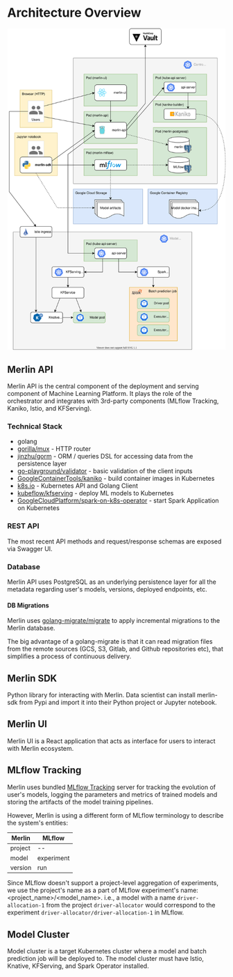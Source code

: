 # Architecture Overview

![architecture](../diagrams/architecture.drawio.svg)

## Merlin API

Merlin API is the central component of the deployment and serving component of Machine Learning Platform. It plays the role of the orchestrator and integrates with 3rd-party components (MLflow Tracking, Kaniko, Istio, and KFServing).

### Technical Stack

- golang
- [gorilla/mux](https://github.com/gorilla/mux) - HTTP router
- [jinzhu/gorm](http://github.com/jinzhu/gorm) - ORM / queries DSL for accessing data from the persistence layer
- [go-playground/validator](https://github.com/go-playground/validator) - basic validation of the client inputs
- [GoogleContainerTools/kaniko](https://github.com/GoogleContainerTools/kaniko) - build container images in Kubernetes
- [k8s.io](http://k8s.io/api) - Kubernetes API and Golang Client
- [kubeflow/kfserving](http://github.com/kubeflow/kfserving) - deploy ML models to Kubernetes
- [GoogleCloudPlatform/spark-on-k8s-operator](github.com/GoogleCloudPlatform/spark-on-k8s-operator) - start Spark Application on Kubernetes

### REST API

The most recent API methods and request/response schemas are exposed via Swagger UI.

### Database

Merlin API uses PostgreSQL as an underlying persistence layer for all the metadata regarding user's models, versions, deployed endpoints, etc.

#### DB Migrations

Merlin uses [golang-migrate/migrate](https://github.com/golang-migrate/migrate) to apply incremental migrations to the Merlin database.

The big advantage of a golang-migrate is that it can read migration files from the remote sources (GCS, S3, Gitlab, and Github repositories etc), that simplifies a process of continuous delivery.

## Merlin SDK

Python library for interacting with Merlin. Data scientist can install merlin-sdk from Pypi and import it into their Python project or Jupyter notebook.

## Merlin UI

Merlin UI is a React application that acts as interface for users to interact with Merlin ecosystem.

## MLflow Tracking

Merlin uses bundled [MLflow Tracking](https://www.mlflow.org/docs/latest/tracking.html) server for tracking the evolution of user's models, logging the parameters and metrics of trained models and storing the artifacts of the model training pipelines.

However, Merlin is using a different form of MLflow terminology to describe the system's entities:

| Merlin  | MLflow     |
| ------- | ---------- |
| project | --         |
| model   | experiment |
| version | run        |

Since MLflow doesn't support a project-level aggregation of experiments, we use the project's name as a part of MLflow experiment's name: <project_name>/<model_name>. i.e., a model with a name `driver-allocation-1` from the project `driver-allocator` would correspond to the experiment `driver-allocator/driver-allocation-1` in MLflow.

## Model Cluster

Model cluster is a target Kubernetes cluster where a model and batch prediction job will be deployed to. The model cluster must have Istio, Knative, KFServing, and Spark Operator installed.
